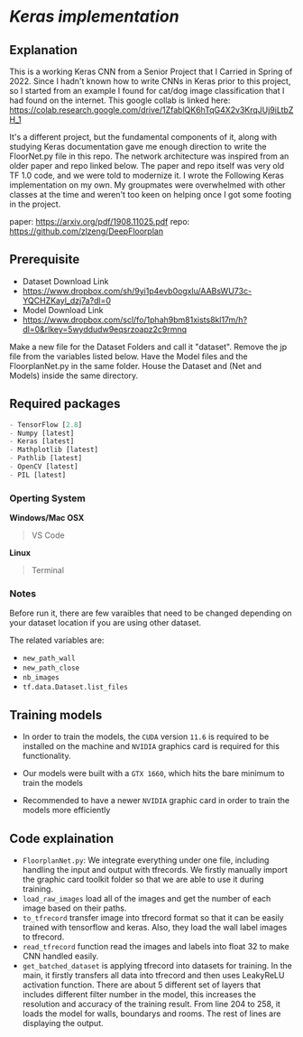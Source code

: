 # *Keras implementation*

## Explanation

This is a working Keras CNN from a Senior Project that I Carried in Spring of 2022. Since I hadn't known how to write CNNs in Keras prior to this 
project, so I started from an example I found for cat/dog image classification that I had found on the internet. This google collab is linked here:
https://colab.research.google.com/drive/1ZfablQK6hTqG4X2v3KrqJUj9iLtbZH_1

It's a different project, but the fundamental components of it, along with studying Keras documentation gave me enough direction
to write the FloorNet.py file in this repo. The network architecture was inspired from an older paper and repo linked below. The paper and repo itself was 
very old TF 1.0 code, and we were told to modernize it. I wrote the Following Keras implementation on my own. My groupmates were overwhelmed with
other classes at the time and weren't too keen on helping once I got some footing in the project. 

paper: https://arxiv.org/pdf/1908.11025.pdf
repo: https://github.com/zlzeng/DeepFloorplan

## Prerequisite

  - Dataset Download Link
  - https://www.dropbox.com/sh/9yi1p4evb0ogxlu/AABsWU73c-YQCHZKayl_dzj7a?dl=0
  - Model Download Link
  - https://www.dropbox.com/scl/fo/1phah9bm81xists8kl17m/h?dl=0&rlkey=5wyddudw9eqsrzoapz2c9rmnq

  Make a new file for the Dataset Folders and call it "dataset". Remove the jp file from the variables listed below. Have the Model files and the FloorplanNet.py in the same folder. House the Dataset and (Net and Models) inside the same directory.

## Required packages

  ```python
  - TensorFlow [2.8]
  - Numpy [latest]
  - Keras [latest]
  - Mathplotlib [latest]
  - Pathlib [latest]
  - OpenCV [latest]
  - PIL [latest]
  ```

### Operting System

**Windows/Mac OSX**

> VS Code

**Linux**

> Terminal

### Notes

Before run it, there are few varaibles that need to be changed depending on your dataset location if you are using other dataset. 

The related variables are:

- `new_path_wall`
- `new_path_close`
- `nb_images`
- `tf.data.Dataset.list_files`

## Training models

- In order to train the models, the `CUDA` version `11.6` is required to be installed on the machine and `NVIDIA` graphics card is required for this functionality.

- Our models were built with a `GTX 1660`, which hits the bare minimum to train the models

- Recommended to have a newer `NVIDIA` graphic card in order to train the models more efficiently

## Code explaination

  - `FloorplanNet.py`: We integrate everything under one file, including handling the input and output with tfrecords. We firstly manually import the graphic card toolkit folder so that we are able to use it during training. 
  -  `load_raw_images` load all of the images and get the number of each image based on their paths. 
  -  `to_tfrecord` transfer image into tfrecord format so that it can be easily trained with tensorflow and keras. Also, they load the wall label images to tfrecord. 
  -  `read_tfrecord` function read the images and labels into float 32 to make CNN handled easily. 
  -  `get_batched_dataset` is applying tfrecord into datasets for training. In the main, it firstly transfers all data into tfrecord and then uses LeakyReLU activation function. There are about 5 different set of layers that includes different filter number in the model, this increases the resolution and accuracy of the training result. From line 204 to 258, it loads the model for walls, boundarys and rooms. The rest of lines are displaying the output.
  